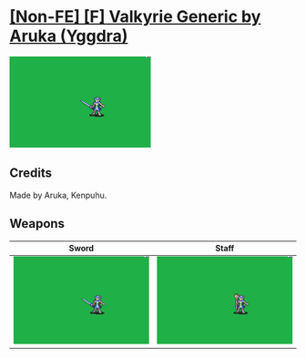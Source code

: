 # [\[Non-FE\] \[F\] Valkyrie Generic by Aruka \(Yggdra\)](./)

<img src="./1.%20Sword/Sword_000.png" alt="[Non-FE] [F] Valkyrie Generic by Aruka (Yggdra) standing" />

## Credits

Made by Aruka, Kenpuhu.

## Weapons


|Sword |Staff |
|  :---: | :---: |
| <img alt="Sword animation" src="./1.%20Sword/Sword.gif" /> | <img alt="Staff animation" src="./7.%20Staff/Staff.gif" /> |
